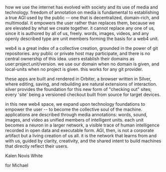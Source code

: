 
how we use the internet has evolved with society and its use of media and technology. freedom of annotation on media is fundamental to establishing a true AGI used by the public -- one that is decentralized, domain-rich, and multimodal. it empowers the user rather than replaces them, because we are elevated by what we create together. it cannot replace any one of us, since it is authored by all of us, freely. words, images, videos, and any openly described type are unit members forming the basis for a web4 unit.

web4 is a great index of a collective creation, grounded in the power of git repositories. any public or private host may participate, and there is no central ownership of this idea. users establish their domains as user:project.unit/version. we use our domain when no domain is given, and local-units when no project is given.  this works for any git provider.

these apps are built and rendered in Orbiter, a browser written in Silver, where editing, saving, and rebuilding are natural extensions of interaction. silver provides the foundation for this new form of "checking out" sites; every 'site' being a versioned checkout built from source for target devices.

in this new web4 space, we expand upon technology foundations to empower the user -- to become the collective soul of the machine. applications are described through media annotations: words, sound, images, and video as unified members of intelligent units. each unit becomes a neuron in a larger network, a visible trace of human intelligence recorded in open data and executable form. AGI, then, is not a corporate artifact but a living creation of us all. it is the network that learns from and with us, guided by clarity, creativity, and the shared intent to build machines that directly reflect their users.

Kalen Novis White

for Michael